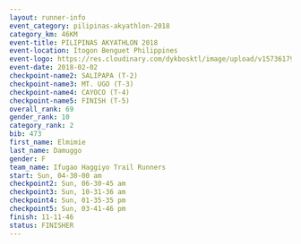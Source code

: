 ```yaml
---
layout: runner-info 
event_category: pilipinas-akyathlon-2018 
category_km: 46KM 
event-title: PILIPINAS AKYATHLON 2018 
event-location: Itogon Benguet Philippines 
event-logo: https://res.cloudinary.com/dykbosktl/image/upload/v1573617968/Logo/akyathlon-logo-new_ifndai.png 
event-date: 2018-02-02 
checkpoint-name2: SALIPAPA (T-2) 
checkpoint-name3: MT. UGO (T-3) 
checkpoint-name4: CAYOCO (T-4) 
checkpoint-name5: FINISH (T-5) 
overall_rank: 69
gender_rank: 10
category_rank: 2
bib: 473
first_name: Elmimie
last_name: Damuggo
gender: F
team_name: Ifugao Haggiyo Trail Runners
start: Sun, 04-30-00 am
checkpoint2: Sun, 06-30-45 am
checkpoint3: Sun, 10-31-36 am
checkpoint4: Sun, 01-35-35 pm
checkpoint5: Sun, 03-41-46 pm
finish: 11-11-46
status: FINISHER
---
```

